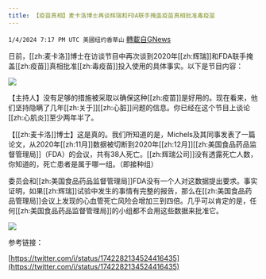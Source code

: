 ```yaml
---
title: 【疫苗真相】麦卡洛博士再谈辉瑞和FDA联手掩盖疫苗真相批准毒疫苗
---
```

`1/4/2024 7:17 PM UTC 美國纽约香草山` [轉載自GNews](https://gnews.org/articles/2184733)

日前，[[zh:麦卡洛]]博士在访谈节目中再次谈到2020年[[zh:辉瑞]]和FDA联手掩盖[[zh:疫苗]]真相批准[[zh:毒疫苗]]投入使用的具体事实。以下是节目内容：


![](ipfs://QmUu2CyQpq2ngxb46brJF7H9db3WGhwY4uGqtZsAoshcHK?.png)


【主持人】没有足够的措施被采取以确保这种[[zh:疫苗]]是好用的。现在看来，他们坚持隐瞒了几年[[zh:关于]][[zh:心脏]]问题的信息。你已经在这个节目上谈论[[zh:心肌炎]]至少两年半了。

【[[zh:麦卡洛]]博士】这是真的。我们所知道的是，Michels及其同事发表了一篇论文，从2020年[[zh:11月]]数据被切断到2020年[[zh:12月]][[zh:美国食品药品监督管理局]]（FDA）的会议，共有38人死亡。[[zh:辉瑞公司]]没有透露死亡人数，你知道的，死亡患者是属于哪一组。（即接种组）

委员会和[[zh:美国食品药品监督管理局]]FDA没有一个人对这数据提出要求。事实证明，如果[[zh:辉瑞]]试验中发生的事情有完整的报告，那么在[[zh:美国食品药品管理局]]会议上发现的心血管死亡风险会增加三到四倍。几乎可以肯定的是，任何[[zh:美国食品药品监督管理局]]的小组都不会用这些数据来批准它。


![](ipfs://QmUaEXV2iWwuetoTGUNJ2sry7nNiKE9dL4cdiaGWyh7Xtr?.png)


参考链接：

[https://twitter.com/i/status/1742282134524416435](https://twitter.com/i/status/1742282134524416435)
